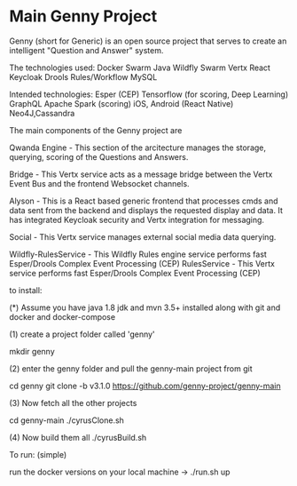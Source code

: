 # Main Genny Project
Genny (short for Generic) is an open source project that serves to create an intelligent "Question and Answer" system.

The technologies used:
Docker Swarm
Java Wildfly Swarm
Vertx
React
Keycloak
Drools Rules/Workflow
MySQL

Intended technologies:
Esper (CEP)
Tensorflow (for scoring, Deep Learning)
GraphQL
Apache Spark (scoring)
iOS, Android (React Native)
Neo4J,Cassandra




The main components of the Genny project are

Qwanda Engine - This section of the arcitecture manages the storage, querying, scoring of the Questions and Answers.

Bridge - This Vertx service acts as a message bridge between the Vertx Event Bus and the frontend Websocket channels.

Alyson - This is a React based generic frontend that processes cmds and data sent from the backend and displays the requested display and data. It has integrated Keycloak security and Vertx integration for messaging. 

Social - This Vertx service manages external social media data querying.

Wildfly-RulesService - This Wildfly Rules engine service performs fast Esper/Drools Complex Event Processing (CEP)
RulesService - This Vertx service performs fast Esper/Drools Complex Event Processing (CEP)

to install:

(*) Assume you have java 1.8 jdk and mvn 3.5+ installed along with git and docker and docker-compose 

(1) create a project folder called 'genny'

mkdir genny

(2) enter the genny folder and pull the genny-main project from git

cd genny
git clone -b v3.1.0 https://github.com/genny-project/genny-main

(3) Now fetch all the other projects

cd genny-main
./cyrusClone.sh

(4) Now build them all
./cyrusBuild.sh



To run: (simple)

run the docker versions on your local machine -> ./run.sh <project> up

